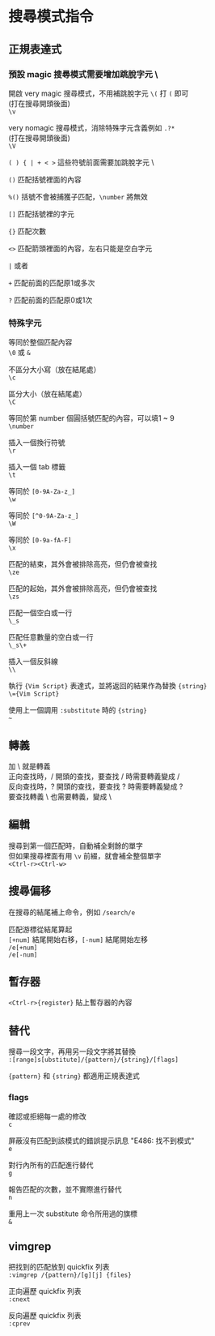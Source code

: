 # 搜尋模式指令

## 正規表達式

### 預設 magic 搜尋模式需要增加跳脫字元 \

開啟 very magic 搜尋模式，不用補跳脫字元 `\(` 打 `(` 即可  
\(打在搜尋開頭後面\)  
`\v`

very nomagic 搜尋模式，消除特殊字元含義例如 `.?*`  
\(打在搜尋開頭後面\)  
`\V`

`( ) { | + < >` 這些符號前面需要加跳脫字元 \

`()` 匹配括號裡面的內容

`%()` 括號不會被捕獲子匹配，`\number` 將無效

`[]` 匹配括號裡的字元

`{}` 匹配次數

`<>` 匹配箭頭裡面的內容，左右只能是空白字元

`|` 或者

`+` 匹配前面的匹配原1或多次

`?` 匹配前面的匹配原0或1次

### 特殊字元

等同於整個匹配內容  
`\0` 或 `&`

不區分大小寫（放在結尾處）  
`\c`

區分大小（放在結尾處）  
`\C`

等同於第 number 個圓括號匹配的內容，可以填1 ~ 9  
`\number`

插入一個換行符號  
`\r`

插入一個 tab 標籤  
`\t`

等同於 `[0-9A-Za-z_]`  
`\w`

等同於 `[^0-9A-Za-z_]`  
`\W`

等同於 `[0-9a-fA-F]`  
`\x`

匹配的結束，其外會被排除高亮，但仍會被查找  
`\ze`

匹配的起始，其外會被排除高亮，但仍會被查找  
`\zs`

匹配一個空白或一行  
`\_s`

匹配任意數量的空白或一行  
`\_s\+`

插入一個反斜線  
`\\`

執行 `{Vim Script}` 表達式，並將返回的結果作為替換 `{string}`  
`\={Vim Script}`

使用上一個調用 `:substitute` 時的 `{string}`  
`~`

## 轉義

加 \ 就是轉義  
正向查找時，/ 開頭的查找，要查找 / 時需要轉義變成 \/  
反向查找時，? 開頭的查找，要查找 ? 時需要轉義變成 \?  
要查找轉義 \ 也需要轉義，變成 \\

## 編輯

搜尋到第一個匹配時，自動補全剩餘的單字  
但如果搜尋裡面有用 `\v` 前綴，就會補全整個單字  
`<Ctrl-r><Ctrl-w>`

## 搜尋偏移

在搜尋的結尾補上命令，例如 `/search/e`

匹配游標從結尾算起  
`[+num]` 結尾開始右移，`[-num]` 結尾開始左移  
`/e[+num]`  
`/e[-num]`

## 暫存器

`<Ctrl-r>{register}` 貼上暫存器的內容

## 替代

搜尋一段文字，再用另一段文字將其替換  
`:[range]s[ubstitute]/{pattern}/{string}/[flags]`

`{pattern}` 和 `{string}` 都適用正規表達式

### flags

確認或拒絕每一處的修改  
`c`

屏蔽沒有匹配到該模式的錯誤提示訊息 "E486: 找不到模式"  
`e`

對行內所有的匹配進行替代  
`g`

報告匹配的次數，並不實際進行替代  
`n`

重用上一次 substitute 命令所用過的旗標  
`&`

## vimgrep

把找到的匹配放到 quickfix 列表  
`:vimgrep /{pattern}/[g][j] {files}`

 正向遍歷 quickfix 列表  
`:cnext`

反向遍歷 quickfix 列表  
`:cprev`



